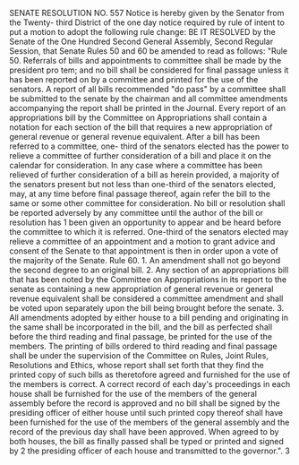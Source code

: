 SENATE RESOLUTION NO. 557
Notice is hereby given by the Senator from the Twenty-
third District of the one day notice required by rule
of intent to put a motion to adopt the following rule
change:
BE IT RESOLVED by the Senate of the One Hundred Second
General Assembly, Second Regular Session, that Senate Rules
50 and 60 be amended to read as follows:
"Rule 50. Referrals of bills and appointments to
committee shall be made by the president pro tem; and no
bill shall be considered for final passage unless it has
been reported on by a committee and printed for the use of
the senators. A report of all bills recommended "do pass"
by a committee shall be submitted to the senate by the
chairman and all committee amendments accompanying the
report shall be printed in the Journal. Every report of an
appropriations bill by the Committee on Appropriations shall
contain a notation for each section of the bill that
requires a new appropriation of general revenue or general
revenue equivalent.
After a bill has been referred to a committee, one-
third of the senators elected has the power to relieve a
committee of further consideration of a bill and place it on
the calendar for consideration. In any case where a
committee has been relieved of further consideration of a
bill as herein provided, a majority of the senators present
but not less than one-third of the senators elected, may, at
any time before final passage thereof, again refer the bill
to the same or some other committee for consideration. No
bill or resolution shall be reported adversely by any
committee until the author of the bill or resolution has
1
been given an opportunity to appear and be heard before the
committee to which it is referred.
One-third of the senators elected may relieve a
committee of an appointment and a motion to grant advice and
consent of the Senate to that appointment is then in order
upon a vote of the majority of the Senate.
Rule 60. 1. An amendment shall not go beyond the
second degree to an original bill.
2. Any section of an appropriations bill that has been
noted by the Committee on Appropriations in its report to
the senate as containing a new appropriation of general
revenue or general revenue equivalent shall be considered a
committee amendment and shall be voted upon separately upon
the bill being brought before the senate.
3. All amendments adopted by either house to a bill
pending and originating in the same shall be incorporated in
the bill, and the bill as perfected shall before the third
reading and final passage, be printed for the use of the
members. The printing of bills ordered to third reading and
final passage shall be under the supervision of the
Committee on Rules, Joint Rules, Resolutions and Ethics,
whose report shall set forth that they find the printed copy
of such bills as theretofore agreed and furnished for the
use of the members is correct. A correct record of each
day's proceedings in each house shall be furnished for the
use of the members of the general assembly before the record
is approved and no bill shall be signed by the presiding
officer of either house until such printed copy thereof
shall have been furnished for the use of the members of the
general assembly and the record of the previous day shall
have been approved. When agreed to by both houses, the bill
as finally passed shall be typed or printed and signed by
2
the presiding officer of each house and transmitted to the
governor.".
3